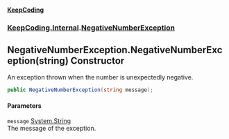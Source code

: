 #### [KeepCoding](index.md 'index')
### [KeepCoding.Internal](KeepCoding.Internal.md 'KeepCoding.Internal').[NegativeNumberException](NegativeNumberException.md 'KeepCoding.Internal.NegativeNumberException')
## NegativeNumberException.NegativeNumberException(string) Constructor
An exception thrown when the number is unexpectedly negative.  
```csharp
public NegativeNumberException(string message);
```
#### Parameters
<a name='KeepCoding.Internal.NegativeNumberException.NegativeNumberException(string).message'></a>
`message` [System.String](https://docs.microsoft.com/en-us/dotnet/api/System.String 'System.String')  
The message of the exception.
  
